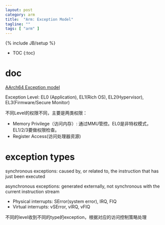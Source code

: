```yaml
---
layout: post
category: arm
title:  "Arm: Exception Model"
tagline: ""
tags: [ "arm" ] 
---
```

{% include JB/setup %}

* TOC
{:toc}

# doc

[AArch64 Exception model](https://developer.arm.com/architectures/learn-the-architecture/exception-model)

Exception Level: EL0 (Application), EL1(Rich OS), EL2(Hypervisor), EL3(Firmware/Secure Monitor)

不同Level的权限不同，主要是两类权限：
- Memory Privilege（访问内存）: 通过MMU管控。EL0是非特权模式，EL1/2/3要做权限检查。
- Register Access(访问处理器资源)

# exception types

synchronous exceptions: caused by, or related to, the instruction that has just been executed

asynchronous exceptions: generated externally, not synchronous with the current instruction stream
- Physical interrupts: SError(system error), IRQ, FIQ
- Virtual interrupts: vSError, vIRQ, vFIQ

不同的level收到不同的type的exception，根据对应的访问控制策略处理




